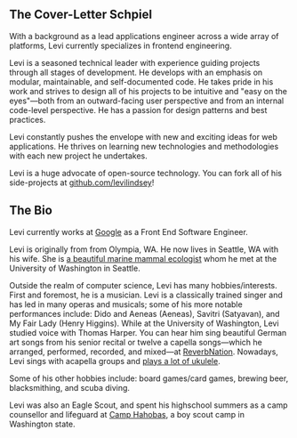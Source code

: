 ## The Cover-Letter Schpiel

With a background as a lead applications engineer across a wide array of platforms, Levi currently
specializes in frontend engineering.

Levi is a seasoned technical leader with experience guiding projects through all stages of
development. He develops with an emphasis on modular, maintainable, and self-documented code. He
takes pride in his work and strives to design all of his projects to be intuitive and "easy on the
eyes"&mdash;both from an outward-facing user perspective and from an internal code-level
perspective. He has a passion for design patterns and best practices.

Levi constantly pushes the envelope with new and exciting ideas for web applications. He thrives on
learning new technologies and methodologies with each new project he undertakes.

Levi is a huge advocate of open-source technology. You can fork all of his side-projects at
[github.com/levilindsey][github-url]!

## The Bio

Levi currently works at [Google][google-url] as a Front End Software Engineer.

Levi is originally from from Olympia, WA. He now lives in Seattle, WA with his wife. She is
[a beautiful marine mammal ecologist][jackie-url] whom he met at the University of Washington in
Seattle.

Outside the realm of computer science, Levi has many hobbies/interests. First and foremost, he is a
musician. Levi is a classically trained singer and has led in many operas and musicals; some of his
more notable performances include: Dido and Aeneas (Aeneas), Savitri (Satyavan), and My Fair Lady
(Henry Higgins). While at the University of Washington, Levi studied voice with Thomas Harper. You
can hear him sing beautiful German art songs from his senior recital or twelve a capella
songs&mdash;which he arranged, performed, recorded, and mixed&mdash;at
[ReverbNation][reverb-nation-url]. Nowadays, Levi sings with acapella groups and
[plays a lot of ukulele][down-today-url].

Some of his other hobbies include: board games/card games, brewing beer, blacksmithing, and scuba
diving.

Levi was also an Eagle Scout, and spent his highschool summers as a camp counsellor and lifeguard
at [Camp Hahobas][camp-hahobas-url], a boy scout camp in Washington state.


[github-url]: https://github.com/levilindsey
[google-url]: https://google.com/about
[jackie-url]: http://www.jackieandlevi.com/jackie
[reverb-nation-url]: http://www.reverbnation.com/levilindsey
[down-today-url]: https://youtu.be/HmALRuBoDno
[camp-hahobas-url]: https://web.archive.org/web/20160807121041/http://www.hahobas.org/
